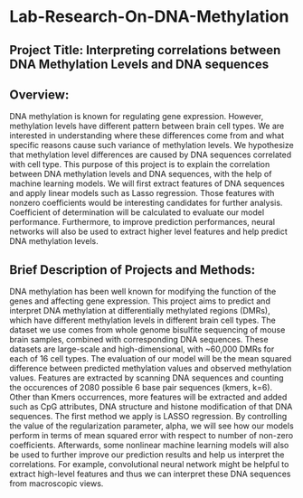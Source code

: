 # Lab-Research-On-DNA-Methylation
## Project Title:  Interpreting correlations between DNA Methylation Levels and DNA sequences

## Overview: 
DNA methylation is known for regulating gene expression. However, methylation levels have different pattern between brain cell types. We are interested in understanding where these differences come from and what specific reasons cause such variance of methylation levels. We hypothesize that methylation level differences are caused by DNA sequences correlated with cell type. This purpose of this project is to  explain the correlation between DNA methylation levels and DNA sequences, with the help of machine learning models. We will first extract features of DNA sequences and apply linear models such as Lasso regression. Those features with nonzero coefficients would be interesting candidates for further analysis. Coefficient of determination will be calculated to evaluate our model performance. Furthermore, to improve prediction performances, neural networks will also be used to extract higher level features and help predict DNA methylation levels.

## Brief Description of Projects and Methods: 
DNA methylation has been well known for modifying the function of the genes and affecting gene expression. This project aims to predict and interpret DNA methylation at differentially methylated regions (DMRs), which have different methylation levels in different brain cell types. The dataset we use comes from whole genome bisulfite sequencing of mouse brain samples, combined with corresponding DNA sequences. These datasets are large-scale and high-dimensional, with ~60,000 DMRs for each of 16 cell types. The evaluation of our model will be the mean squared difference between predicted methylation values and observed methylation values. Features are extracted by scanning DNA sequences and counting the occurences of 2080 possible 6 base pair sequences (kmers, k=6). Other than Kmers occurrences, more features will be extracted and added such as CpG attributes, DNA structure and histone modification of that DNA sequences. 
The first method we apply is LASSO regression. By controlling the value of the regularization parameter, alpha, we will see how our models perform in terms of mean squared error with respect to number of non-zero coefficients. Afterwards, some nonlinear machine learning models will also be used to further improve our prediction results and help us interpret the correlations. For example, convolutional neural network might be helpful to extract high-level features and thus we can interpret these DNA sequences from macroscopic views.
